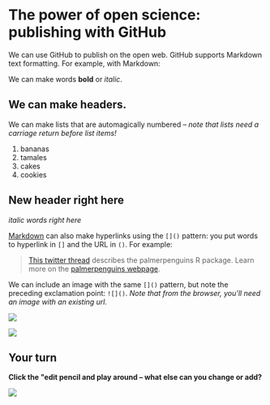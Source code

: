 # The power of open science: publishing with GitHub

We can use GitHub to publish on the open web. GitHub supports Markdown text formatting. For example, with Markdown:

We can make words **bold** or *italic*.

## We can make headers.

We can make lists that are automagically numbered – *note that lists need a carriage return before list items!*

1. bananas
1. tamales
1. cakes
2. cookies

## New header right here

*italic words right here*

[Markdown](https://quarto.org/docs/authoring/markdown-basics.html) can also make hyperlinks using the `[]()` pattern: you put words to hyperlink in `[]` and the URL in `()`. For example:

> [This twitter thread](https://twitter.com/allison_horst/status/1287772985630191617) describes the palmerpenguins R package. 
Learn more on the [palmerpenguins webpage](https://allisonhorst.github.io/palmerpenguins).

We can include an image with the same `[]()` pattern, but note the preceding exclamation point: `![]()`. *Note that from the browser, you'll need an image with an existing url.* 

![](https://pbs.twimg.com/profile_images/920357609483333632/ZrnlpHO0.jpg)

![](https://octodex.github.com/images/labtocat.png)

## Your turn

**Click the "edit pencil and play around – what else can you change or add?**

![](https://github.com/Openscapes/series/blob/master/img/practicalDev_changingstuff.jpg)


